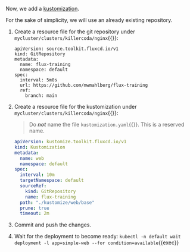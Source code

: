 Now, we add a [kustomization](https://kustomize.io).

For the sake of simplicity, we will use an already existing repository.

1. Create a resource file for the git repository under `mycluster/clusters/killercoda/nginx`{{}}:

    ```
    apiVersion: source.toolkit.fluxcd.io/v1
    kind: GitRepository
    metadata:
      name: flux-training
      namespace: default
    spec:
      interval: 5m0s
      url: https://github.com/mwmahlberg/flux-training
      ref:
        branch: main
    ```
2. Create a resource file for the kustomization under `mycluster/clusters/killercoda/nginx`{{}}:

    > Do ***not*** name the file `kustomization.yaml`{{}}. This is a reserved name.

    ```yaml
    apiVersion: kustomize.toolkit.fluxcd.io/v1
    kind: Kustomization
    metadata:
      name: web
      namespace: default
    spec:
      interval: 10m
      targetNamespace: default
      sourceRef:
        kind: GitRepository
        name: flux-training
      path: "./kustomize/web/base"
      prune: true
      timeout: 2m
    ```
3. Commit and push the changes.
4. Wait for the deployment to become ready: `kubectl -n default wait deployment -l app=simple-web --for condition=available`{{exec}}
